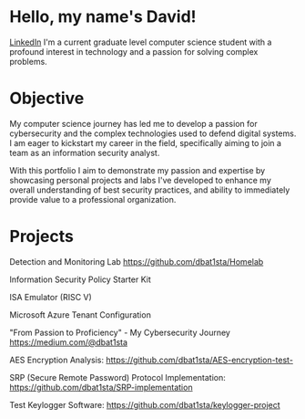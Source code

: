 # Hello, my name's David!
[LinkedIn](https://www.linkedin.com/in/david-batista-071464192/)
I'm a current graduate level computer science student with a profound interest in technology and a passion for solving complex problems.

# Objective

My computer science journey has led me to develop a passion for cybersecurity and the complex technologies used to defend digital systems. I am eager to kickstart my career in the field, specifically aiming to join a team as an information security analyst. 

With this portfolio I aim to demonstrate my passion and expertise by showcasing personal projects and labs I've developed to enhance my overall understanding of best security practices, and ability to immediately provide value to a professional organization.


# Projects

Detection and Monitoring Lab https://github.com/dbat1sta/Homelab

Information Security Policy Starter Kit 

ISA Emulator (RISC V)

Microsoft Azure Tenant Configuration

"From Passion to Proficiency" - My Cybersecurity Journey https://medium.com/@dbat1sta

AES Encryption Analysis: https://github.com/dbat1sta/AES-encryption-test-

SRP (Secure Remote Password) Protocol Implementation: https://github.com/dbat1sta/SRP-implementation

Test Keylogger Software: https://github.com/dbat1sta/keylogger-project
